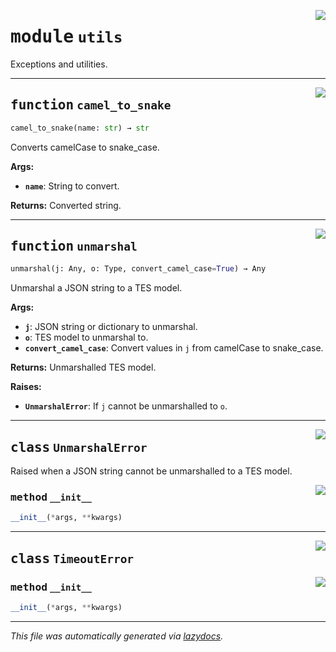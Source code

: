 <!-- markdownlint-disable -->

<a href="../../tes/utils.py#L0"><img align="right" style="float:right;" src="https://img.shields.io/badge/-source-cccccc?style=flat-square"></a>

# <kbd>module</kbd> `utils`
Exceptions and utilities. 


---

<a href="../../tes/utils.py#L16"><img align="right" style="float:right;" src="https://img.shields.io/badge/-source-cccccc?style=flat-square"></a>

## <kbd>function</kbd> `camel_to_snake`

```python
camel_to_snake(name: str) → str
```

Converts camelCase to snake_case. 



**Args:**
 
 - <b>`name`</b>:  String to convert. 



**Returns:**
 Converted string. 


---

<a href="../../tes/utils.py#L40"><img align="right" style="float:right;" src="https://img.shields.io/badge/-source-cccccc?style=flat-square"></a>

## <kbd>function</kbd> `unmarshal`

```python
unmarshal(j: Any, o: Type, convert_camel_case=True) → Any
```

Unmarshal a JSON string to a TES model. 



**Args:**
 
 - <b>`j`</b>:  JSON string or dictionary to unmarshal. 
 - <b>`o`</b>:  TES model to unmarshal to. 
 - <b>`convert_camel_case`</b>:  Convert values in `j` from camelCase to snake_case. 



**Returns:**
 Unmarshalled TES model. 



**Raises:**
 
 - <b>`UnmarshalError`</b>:  If `j` cannot be unmarshalled to `o`. 


---

<a href="../../tes/utils.py#L29"><img align="right" style="float:right;" src="https://img.shields.io/badge/-source-cccccc?style=flat-square"></a>

## <kbd>class</kbd> `UnmarshalError`
Raised when a JSON string cannot be unmarshalled to a TES model. 

<a href="../../tes/utils.py#L31"><img align="right" style="float:right;" src="https://img.shields.io/badge/-source-cccccc?style=flat-square"></a>

### <kbd>method</kbd> `__init__`

```python
__init__(*args, **kwargs)
```









---

<a href="../../tes/utils.py#L35"><img align="right" style="float:right;" src="https://img.shields.io/badge/-source-cccccc?style=flat-square"></a>

## <kbd>class</kbd> `TimeoutError`




<a href="../../tes/utils.py#L36"><img align="right" style="float:right;" src="https://img.shields.io/badge/-source-cccccc?style=flat-square"></a>

### <kbd>method</kbd> `__init__`

```python
__init__(*args, **kwargs)
```











---

_This file was automatically generated via [lazydocs](https://github.com/ml-tooling/lazydocs)._
